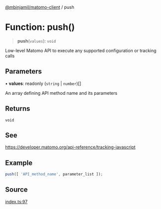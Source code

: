 [@mbinjamil/matomo-client](../README.md) / push

# Function: push()

> **push**(`values`): `void`

Low-level Matomo API to execute any supported configuration or tracking calls

## Parameters

• **values**: readonly (`string` \| `number`)[]

An array defining API method name and its parameters

## Returns

`void`

## See

https://developer.matomo.org/api-reference/tracking-javascript

## Example

```ts
push([ 'API_method_name', parameter_list ]);
```

## Source

[index.ts:97](https://github.com/binjamil/matomo-client/blob/417fd16ac77407d41cce9a0e7a537ca37a9a6c3d/src/index.ts#L97)
